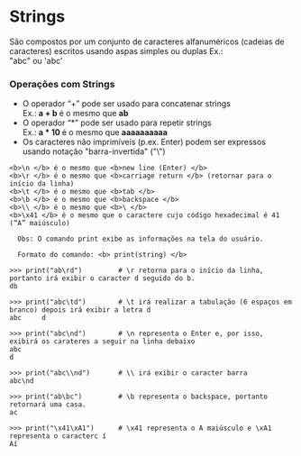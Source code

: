 # Strings

São compostos por um conjunto de caracteres alfanuméricos (cadeias de caracteres) escritos usando aspas simples ou duplas
Ex.: <br>
"abc" ou 'abc' 

### <b> Operações com Strings</b>
+ O operador “+” pode ser usado para concatenar strings <br>
   Ex.: <b> a + b </b>  é o mesmo que  <b>ab </b>
+ O operador “*” pode ser usado para repetir strings <br>
   Ex.: <b>a * 10 </b> é o mesmo que  <b>aaaaaaaaaa </b>
+ Os caracteres não imprimíveis (p.ex. Enter) podem ser expressos usando notação "barra-invertida" ("\\")
```
<b>\n </b> é o mesmo que <b>new line (Enter) </b>
<b>\r </b> é o mesmo que <b>carriage return </b> (retornar para o início da linha)
<b>\t </b> é o mesmo que <b>tab </b> 
<b>\b </b> é o mesmo que <b>backspace </b>
<b>\\ </b> é o mesmo que <b>\ </b> 
<b>\x41 </b> é o mesmo que o caractere cujo código hexadecimal é 41 (“A” maiúsculo)
```

```
  Obs: O comando print exibe as informações na tela do usuário. 
  
  Formato do comando: <b> print(string) </b>
  
>>> print("ab\rd")         # \r retorna para o início da linha, portanto irá exibir o caracter d seguido do b.
db

>>> print("abc\td")        # \t irá realizar a tabulação (6 espaços em branco) depois irá exibir a letra d
abc     d

>>> print("abc\nd")        # \n representa o Enter e, por isso, exibirá os carateres a seguir na linha debaixo
abc
d

>>> print("abc\\nd")       # \\ irá exibir o caracter barra
abc\nd

>>> print("ab\bc")         # \b representa o backspace, portanto retornará uma casa.
ac

>>> print("\x41\xA1")      # \x41 representa o A maiúsculo e \xA1 representa o caracterc í
Aí

```
